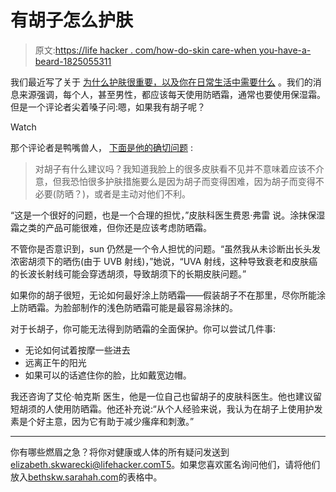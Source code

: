 # 有胡子怎么护肤

> 原文:[https://life hacker . com/how-do-skin care-when you-have-a-beard-1825055311](https://lifehacker.com/how-to-do-skincare-when-you-have-a-beard-1825055311)

我们最近写了关于 [为什么护肤很重要，以及你在日常生活中需要什么](https://vitals.lifehacker.com/lifehackers-essential-science-based-guide-to-skin-care-1824029261) 。我们的消息来源强调，每个人，甚至男性，都应该每天使用防晒霜，通常也要使用保湿霜。但是一个评论者尖着嗓子问:嗯，如果我有胡子呢？

Watch

那个评论者是鸭嘴兽人， [下面是他的确切问题](https://kinja.com/platypus22222#_ga=2.250174982.1031111347.1522636791-1456718367.1520458611) :

> 对胡子有什么建议吗？我知道我脸上的很多皮肤看不见并不意味着应该不介意，但我恐怕很多护肤措施要么是因为胡子而变得困难，因为胡子而变得不必要(防晒？)，或者是主动对他们不利。

“这是一个很好的问题，也是一个合理的担忧，”皮肤科医生费恩·弗雷 说。涂抹保湿霜之类的产品可能很难，但你还是应该考虑防晒霜。

不管你是否意识到，sun 仍然是一个令人担忧的问题。“虽然我从未诊断出长头发浓密胡须下的晒伤(由于 UVB 射线)，”她说，“UVA 射线，这种导致衰老和皮肤癌的长波长射线可能会穿透胡须，导致胡须下的长期皮肤问题。”

如果你的胡子很短，无论如何最好涂上防晒霜——假装胡子不在那里，尽你所能涂上防晒霜。为脸部制作的浅色防晒霜可能是最容易涂抹的。

对于长胡子，你可能无法得到防晒霜的全面保护。你可以尝试几件事:

*   无论如何试着按摩一些进去
*   远离正午的阳光
*   如果可以的话遮住你的脸，比如戴宽边帽。

我还咨询了艾伦·帕克斯 医生，他是一位自己也留胡子的皮肤科医生。他也建议留短胡须的人使用防晒霜。他还补充说:“从个人经验来说，我认为在胡子上使用护发素是个好主意，因为它有助于减少瘙痒和刺激。”

* * *

你有哪些燃眉之急？将你对健康或人体的所有疑问发送到 elizabeth.skwarecki@lifehacker.comT5。如果您喜欢匿名询问他们，请将他们放入[bethskw.sarahah.com](http://bethskw.sarahah.com/)的表格中。